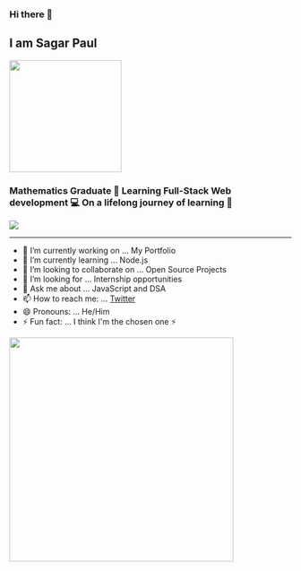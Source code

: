 ### Hi there 👋
## I am Sagar Paul
<img src="https://media.giphy.com/media/iIGT8Y1rOYhBpdHh1C/giphy.gif?cid=ecf05e474uxzwtyux2ov5vrasr10vc7wbuv13s36z2t6ic8v&rid=giphy.gif&ct=s" width= 200px>

### Mathematics Graduate 🤘 Learning Full-Stack Web development 💻 On a lifelong journey of learning 💪 
<img src="https://media.giphy.com/media/2sMOUSy658zgS1CjY7/giphy.gif?cid=ecf05e474uxzwtyux2ov5vrasr10vc7wbuv13s36z2t6ic8v&rid=giphy.gif&ct=s">

<hr>

- 🔭 I’m currently working on ... My Portfolio
- 🌱 I’m currently learning ... Node.js
- 👯 I’m looking to collaborate on ... Open Source Projects
- 🤔 I’m looking for ... Internship opportunities
- 💬 Ask me about ... JavaScript and DSA
- 📫 How to reach me: ... [Twitter](https://twitter.com/iamSagarPaul)
- 😄 Pronouns: ... He/Him
- ⚡ Fun fact: ... I think I'm the chosen one ⚡

<img src="https://media.giphy.com/media/MaI6BylfjAkDkfk4OC/giphy.gif?cid=ecf05e474uxzwtyux2ov5vrasr10vc7wbuv13s36z2t6ic8v&rid=giphy.gif&ct=s" width= 400px>
